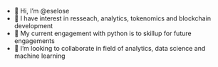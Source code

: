 - 👋 Hi, I’m @eselose
- 👀 I have interest in resseach, analytics, tokenomics and blockchain development
- 🌱 My current engagement with python is to skillup for future engagements
- 💞️ I’m looking to collaborate in field of analytics, data science and machine learning


<!---
eselose/eselose is a ✨ special ✨ repository because its `README.md` (this file) appears on your GitHub profile.
You can click the Preview link to take a look at your changes.
--->
